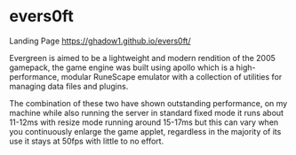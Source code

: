 # evers0ft
Landing Page
https://ghadow1.github.io/evers0ft/

Evergreen is aimed to be a lightweight and modern rendition of the 2005 gamepack, the game engine was built using apollo which is a high-performance, modular RuneScape emulator with a collection of utilities for managing data files and plugins.

The combination of these two have shown outstanding performance, on my machine while also running the server in standard fixed mode it runs about 11-12ms with resize mode running around 15-17ms but this can vary when you continuously enlarge the game applet, regardless in the majority of its use it stays at 50fps with little to no effort. 
